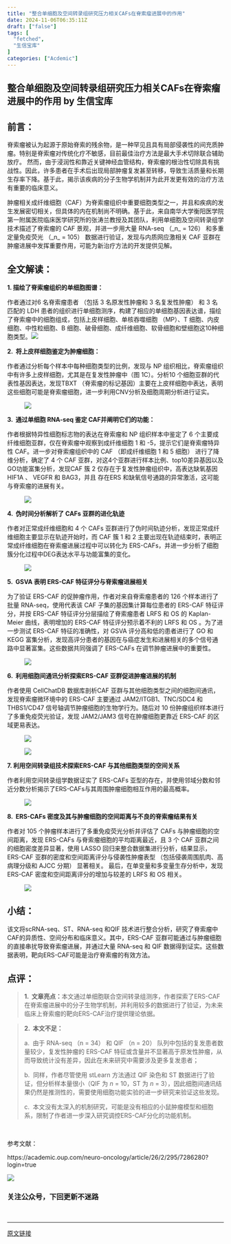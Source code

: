 ```yaml
---
title: "整合单细胞及空间转录组研究压力相关CAFs在脊索瘤进展中的作用"
date: 2024-11-06T06:35:11Z
draft: ["false"]
tags: [
  "fetched",
  "生信宝库"
]
categories: ["Acdemic"]
---
```

整合单细胞及空间转录组研究压力相关CAFs在脊索瘤进展中的作用 by 生信宝库
------
<div><section data-tool="mdnice编辑器" data-website="https://www.mdnice.com"><h2 data-tool="mdnice编辑器"><span></span><span><strong>前言：</strong></span><span></span></h2><p data-tool="mdnice编辑器">脊索瘤被认为起源于原始脊索的残余物，是一种罕见且具有局部侵袭性的间充质肿瘤。特别是脊索瘤对传统化疗不敏感，目前最佳治疗方法是最大手术切除联合辅助放疗。 然而，由于浸润性和靠近关键神经血管结构，脊索瘤的根治性切除具有挑战性。因此，许多患者在手术后出现局部肿瘤复发甚至转移，导致生活质量和长期生存率下降。基于此，揭示该疾病的分子生物学机制并为此开发更有效的治疗方法有重要的临床意义。</p><p data-tool="mdnice编辑器">肿瘤相关成纤维细胞（CAF）为脊索瘤组织中重要细胞类型之一，并且和疾病的发生发展密切相关，但具体的内在机制尚不明确。基于此，来自南华大学衡阳医学院第一附属医院临床医学研究所的张涛兰教授及其团队，利用单细胞及空间转录组学技术描述了脊索瘤的 CAF 景观，并进一步用大量 RNA-seq （_n_ = 126） 和多重定量免疫荧光 （_n_ = 105） 数据进行验证，发现与内质网应激相关 CAF 亚群在肿瘤进展中发挥重要作用，可能为新治疗方法的开发提供见解。</p><h2 data-tool="mdnice编辑器"><span></span><span><strong>全文解读：</strong></span><span></span></h2><p data-tool="mdnice编辑器"><strong>1. 描绘了脊索瘤组织的单细胞图谱：</strong></p><p data-tool="mdnice编辑器">作者通过对6 名脊索瘤患者 （包括 3 名原发性肿瘤和 3 名复发性肿瘤） 和 3 名匹配的 LDH 患者的组织进行单细胞测序，构建了相应的单细胞基因表达谱，描绘了脊索瘤中的细胞组成，包括上皮样细胞、单核吞噬细胞 （MP）、T 细胞、内皮细胞、中性粒细胞、B 细胞、破骨细胞、成纤维细胞、软骨细胞和壁细胞这10种细胞类型。<img data-imgfileid="100009139" data-ratio="0.41023166023166024" data-src="https://mmbiz.qpic.cn/mmbiz_png/GL6g5Y3aR7f0TYymuiccV0o2ObhMpVbJjlszuE8oqSeb2LqvnU0dndia2AaeK886Xl81FtJQ792LqqI7H1dFhA4g/640?wx_fmt=png&amp;from=appmsg" data-type="png" data-w="1036" src="https://mmbiz.qpic.cn/mmbiz_png/GL6g5Y3aR7f0TYymuiccV0o2ObhMpVbJjlszuE8oqSeb2LqvnU0dndia2AaeK886Xl81FtJQ792LqqI7H1dFhA4g/640?wx_fmt=png&amp;from=appmsg"></p><p data-tool="mdnice编辑器"><strong>2.  将上皮样细胞鉴定为肿瘤细胞：</strong></p><p data-tool="mdnice编辑器">作者通过分析每个样本中每种细胞类型的比例，发现与 NP 组织相比，脊索瘤组织中有许多上皮样细胞，尤其是在复发性肿瘤中（图 1C）。分析10 个细胞亚群的代表性基因表达，发现TBXT （脊索瘤的标记基因）主要在上皮样细胞中表达，表明这些细胞可能是脊索瘤细胞，进一步利用CNV分析及细胞周期分析进行证实。</p><figure data-tool="mdnice编辑器"><img data-imgfileid="100009140" data-ratio="0.537962962962963" data-src="https://mmbiz.qpic.cn/mmbiz_png/GL6g5Y3aR7f0TYymuiccV0o2ObhMpVbJjEc8afMexxZYvdAQEicJNHLn3icNqlqUqh4ghGQRnR47UezE1Jwrpu7Wg/640?wx_fmt=png&amp;from=appmsg" data-type="png" data-w="1080" src="https://mmbiz.qpic.cn/mmbiz_png/GL6g5Y3aR7f0TYymuiccV0o2ObhMpVbJjEc8afMexxZYvdAQEicJNHLn3icNqlqUqh4ghGQRnR47UezE1Jwrpu7Wg/640?wx_fmt=png&amp;from=appmsg"></figure><p data-tool="mdnice编辑器"><strong>3.  通过单细胞 RNA-seq 鉴定 CAF并阐明它们的功能：</strong></p><p data-tool="mdnice编辑器">作者根据特异性细胞标志物的表达在脊索瘤和 NP 组织样本中鉴定了 6 个主要成纤维细胞亚群，仅在脊索瘤中观察到成纤维细胞 1 和 -5，提示它们是脊索瘤特异性 CAF。进一步对脊索瘤组织中的 CAF （即成纤维细胞 1 和 5 细胞） 进行了降维分析，确定了 4 个 CAF 亚群，对这4个亚群进行样本比例、top10差异基因以及GO功能富集分析，发现CAF 簇 2 仅存在于复发性肿瘤组织中，高表达缺氧基因 HIF1A 、 VEGFR 和 BAG3，并且 存在ERS 和缺氧信号通路的异常激活，这可能与脊索瘤的进展有关。</p><figure data-tool="mdnice编辑器"><img data-imgfileid="100009138" data-ratio="0.5074074074074074" data-src="https://mmbiz.qpic.cn/mmbiz_png/GL6g5Y3aR7f0TYymuiccV0o2ObhMpVbJjQXicCZKonYia8EIDqc4iaXic8xTvZC2icIHpRYwib3BZcaw6YyzciarQLuickg/640?wx_fmt=png&amp;from=appmsg" data-type="png" data-w="1080" src="https://mmbiz.qpic.cn/mmbiz_png/GL6g5Y3aR7f0TYymuiccV0o2ObhMpVbJjQXicCZKonYia8EIDqc4iaXic8xTvZC2icIHpRYwib3BZcaw6YyzciarQLuickg/640?wx_fmt=png&amp;from=appmsg"></figure><p data-tool="mdnice编辑器"><strong>4.  伪时间分析解析了 CAFs 亚群的进化轨迹</strong></p><p data-tool="mdnice编辑器">作者对正常成纤维细胞和 4 个 CAFs 亚群进行了伪时间轨迹分析，发现正常成纤维细胞主要显示在轨迹开始时，而 CAF 簇 1 和 2 主要出现在轨迹结束时，表明正常成纤维细胞在脊索瘤进展过程中可以转化为 ERS-CAFs，并进一步分析了细胞簇分化过程中DEG表达水平与功能富集的变化。</p><figure data-tool="mdnice编辑器"><img data-imgfileid="100009141" data-ratio="0.46111111111111114" data-src="https://mmbiz.qpic.cn/mmbiz_png/GL6g5Y3aR7f0TYymuiccV0o2ObhMpVbJj6OuGo2pHKCy2jdUo8mbd8hRKdfTyibiaia2ljQqicqv2bNoAK7ib0Ahn9QA/640?wx_fmt=png&amp;from=appmsg" data-type="png" data-w="1080" src="https://mmbiz.qpic.cn/mmbiz_png/GL6g5Y3aR7f0TYymuiccV0o2ObhMpVbJj6OuGo2pHKCy2jdUo8mbd8hRKdfTyibiaia2ljQqicqv2bNoAK7ib0Ahn9QA/640?wx_fmt=png&amp;from=appmsg"></figure><p data-tool="mdnice编辑器"><strong>5.  GSVA 表明 ERS-CAF 特征评分与脊索瘤进展相关</strong></p><p data-tool="mdnice编辑器">为了验证 ERS-CAF 的促肿瘤作用，作者对来自脊索瘤患者的 126 个样本进行了批量 RNA-seq，使用代表该 CAF 子集的基因集计算每位患者的 ERS-CAF 特征评分，并按 ERS-CAF 特征评分分层描绘了脊索瘤患者 LRFS 和 OS 的 Kaplan-Meier 曲线，表明增加的 ERS-CAF 特征评分预示着不利的 LRFS 和 OS 。为了进一步测试 ERS-CAF 特征的准确性，对 GSVA 评分高和低的患者进行了 GO 和 KEGG 富集分析，发现高评分患者的基因在与癌症发生和进展相关的多个信号通路中显著富集。这些数据共同强调了 ERS-CAFs 在调节肿瘤进展中的重要性。</p><figure data-tool="mdnice编辑器"><img data-imgfileid="100009142" data-ratio="0.8555555555555555" data-src="https://mmbiz.qpic.cn/mmbiz_png/GL6g5Y3aR7f0TYymuiccV0o2ObhMpVbJjo7sHEdmQ2MJckToG0xibhCibgqFFh1R4O2LpEwNPC6IerVxgL6TR2Giaw/640?wx_fmt=png&amp;from=appmsg" data-type="png" data-w="1080" src="https://mmbiz.qpic.cn/mmbiz_png/GL6g5Y3aR7f0TYymuiccV0o2ObhMpVbJjo7sHEdmQ2MJckToG0xibhCibgqFFh1R4O2LpEwNPC6IerVxgL6TR2Giaw/640?wx_fmt=png&amp;from=appmsg"></figure><p data-tool="mdnice编辑器"><strong>6.  利用细胞间通讯分析探索ERS-CAF 亚群促进肿瘤进展的机制</strong></p><p data-tool="mdnice编辑器">作者使用 CellChatDB 数据库剖析CAF 亚群与其他细胞类型之间的细胞间通讯，发现脊索瘤微环境中的 ERS-CAF 主要通过 JAM2/ITGB1、TNC/SDC4 和 THBS1/CD47 信号轴调节肿瘤细胞的生物学行为。随后对 10 份肿瘤组织样本进行了多重免疫荧光验证，发现 JAM2/JAM3 信号在肿瘤细胞更靠近 ERS-CAF 的区域更易表达。</p><figure data-tool="mdnice编辑器"><img data-imgfileid="100009144" data-ratio="0.4349240780911063" data-src="https://mmbiz.qpic.cn/mmbiz_png/GL6g5Y3aR7f0TYymuiccV0o2ObhMpVbJjr2V11yVw1lBja6zzcibEhflFAR26d7z3zAjY1QSYdoyemBYUCesNr7A/640?wx_fmt=png&amp;from=appmsg" data-type="png" data-w="922" src="https://mmbiz.qpic.cn/mmbiz_png/GL6g5Y3aR7f0TYymuiccV0o2ObhMpVbJjr2V11yVw1lBja6zzcibEhflFAR26d7z3zAjY1QSYdoyemBYUCesNr7A/640?wx_fmt=png&amp;from=appmsg"></figure><figure data-tool="mdnice编辑器"><img data-imgfileid="100009146" data-ratio="0.5777777777777777" data-src="https://mmbiz.qpic.cn/mmbiz_jpg/GL6g5Y3aR7f0TYymuiccV0o2ObhMpVbJjVSSqc9awdVaGJglicZ1DiaeN5WIVsNmIu9CG7YL3FpPCJXiasaWutEgNg/640?wx_fmt=jpeg&amp;from=appmsg" data-type="jpeg" data-w="1080" src="https://mmbiz.qpic.cn/mmbiz_jpg/GL6g5Y3aR7f0TYymuiccV0o2ObhMpVbJjVSSqc9awdVaGJglicZ1DiaeN5WIVsNmIu9CG7YL3FpPCJXiasaWutEgNg/640?wx_fmt=jpeg&amp;from=appmsg"></figure><p data-tool="mdnice编辑器"><strong>7. 利用空间转录组技术探索ERS-CAF 与其他细胞类型的空间关系</strong></p><p data-tool="mdnice编辑器">作者利用空间转录组学数据证实了 ERS-CAFs 亚型的存在，并使用邻域分数和邻近分数分析揭示了ERS-CAFs与其周围肿瘤细胞相互作用的最高概率。</p><figure data-tool="mdnice编辑器"><img data-imgfileid="100009147" data-ratio="1.3287037037037037" data-src="https://mmbiz.qpic.cn/mmbiz_jpg/GL6g5Y3aR7f0TYymuiccV0o2ObhMpVbJjP8Val65yO3g5uwXrkMsl3LIZvcyBRW4rH3ricPbWXfxTpBl8TYkLJicw/640?wx_fmt=jpeg&amp;from=appmsg" data-type="jpeg" data-w="1080" src="https://mmbiz.qpic.cn/mmbiz_jpg/GL6g5Y3aR7f0TYymuiccV0o2ObhMpVbJjP8Val65yO3g5uwXrkMsl3LIZvcyBRW4rH3ricPbWXfxTpBl8TYkLJicw/640?wx_fmt=jpeg&amp;from=appmsg"></figure><p data-tool="mdnice编辑器"><strong>8.  ERS-CAFs 密度及其与肿瘤细胞的空间距离与不良的脊索瘤结果有关</strong></p><p data-tool="mdnice编辑器">作者对 105 个肿瘤样本进行了多重免疫荧光分析并评估了 CAFs 与肿瘤细胞的空间距离，发现 ERS-CAFs 与脊索瘤细胞的平均距离最近，且 3 个 CAF 亚群之间的细胞密度差异显著，使用 LASSO 回归来整合数据集进行分析，结果显示，ERS-CAF 亚群的密度和空间距离评分与侵袭性肿瘤表型 （包括侵袭周围肌肉、高病理分级和 AJCC 分期） 显著相关。 最后，在单变量和多变量生存分析中，发现ERS-CAF 密度和空间距离评分的增加与较差的 LRFS 和 OS 相关。</p><figure data-tool="mdnice编辑器"><img data-imgfileid="100009148" data-ratio="0.9296296296296296" data-src="https://mmbiz.qpic.cn/mmbiz_png/GL6g5Y3aR7f0TYymuiccV0o2ObhMpVbJjY6x1BY1VPQaJjiaxH7UvpvbtuGtW9f9U8Rhg9K7xcvn6ndVs4dHOJng/640?wx_fmt=png&amp;from=appmsg" data-type="png" data-w="1080" src="https://mmbiz.qpic.cn/mmbiz_png/GL6g5Y3aR7f0TYymuiccV0o2ObhMpVbJjY6x1BY1VPQaJjiaxH7UvpvbtuGtW9f9U8Rhg9K7xcvn6ndVs4dHOJng/640?wx_fmt=png&amp;from=appmsg"></figure><h2 data-tool="mdnice编辑器"><span></span><span><strong>小结：</strong></span><span></span></h2><p data-tool="mdnice编辑器">该文将scRNA-seq、ST、RNA-seq 和QIF 技术进行整合分析，研究了脊索瘤中CAF的异质性、空间分布和临床意义。其中，ERS-CAF 亚群可能通过与肿瘤细胞的直接串扰导致脊索瘤进展，并通过大量 RNA-seq 和 QIF 数据得到证实。这些数据表明，靶向ERS-CAF可能是治疗脊索瘤的有效方法。</p><h2 data-tool="mdnice编辑器"><span></span><span><strong>点评：</strong></span><span></span></h2><blockquote data-tool="mdnice编辑器"><span></span><p><strong>1.  文章亮点：</strong>本文通过单细胞联合空间转录组测序，作者探索了ERS-CAF在脊索瘤进展中的分子生物学机制，并利用较多的数据进行了验证，为未来临床上脊索瘤的靶向ERS-CAF治疗提供理论依据。</p></blockquote><blockquote data-tool="mdnice编辑器"><span></span><p><strong>2.  本文不足：</strong></p><p>a.  由于 RNA-seq （n = 34） 和 QIF （n = 20） 队列中包括的复发患者数量较少，复发性肿瘤的 ERS-CAF 特征或含量并不显著高于原发性肿瘤，从而导致统计没有差异，因此在未来研究中需要涉及更多复发患者；</p><p>b.  同样，作者尽管使用 stLearn 方法通过 QIF 染色和 ST 数据进行了验证，但分析样本量很小（QIF 为 <em>n</em> = 10，ST 为 <em>n</em> = 3），因此细胞间通讯结果仍然是推测性的，需要使用细胞功能实验的进一步研究来验证这些发现。</p><p>c.  本文没有太深入的机制研究，可能是没有相应的小鼠肿瘤模型和细胞系，限制了作者进一步深入研究调控ERS-CAF分化的功能机制。</p></blockquote><p data-tool="mdnice编辑器"><br></p><p data-tool="mdnice编辑器">参考文献：</p><p data-tool="mdnice编辑器">https://academic.oup.com/neuro-oncology/article/26/2/295/7286280?login=true</p><p><img data-imgfileid="100009156" data-ratio="1" data-s="300,640" data-src="https://mmbiz.qpic.cn/mmbiz_jpg/GL6g5Y3aR7eUr3zZytdDPl7kPJBscWxTDlwbSxRjmMoYpSCSmlGicFibnLH3pvictSibFwekOaooibv9Ria0zSCrC2icg/640?wx_fmt=jpeg" data-type="jpeg" data-w="344" src="https://mmbiz.qpic.cn/mmbiz_jpg/GL6g5Y3aR7eUr3zZytdDPl7kPJBscWxTDlwbSxRjmMoYpSCSmlGicFibnLH3pvictSibFwekOaooibv9Ria0zSCrC2icg/640?wx_fmt=jpeg"></p><h3 data-tool="mdnice编辑器"><span>关注公众号，下回更新不迷路</span></h3><section><br></section><section><mp-common-profile data-pluginname="mpprofile" data-weui-theme="light" data-id="MzI4MjY5ODI1Nw==" data-headimg="http://mmbiz.qpic.cn/mmbiz_png/GL6g5Y3aR7f0yanILMQZCnw1duTMROQRvgDqVjlYcrljTRy1E4ZLppLG6zicdd3h0IwjLpxnum1V5KsowibJM1sw/0?wx_fmt=png" data-nickname="生信宝库" data-alias="sxbk2020" data-signature="本公众号只用于生信知识的收集与传播，以及生信人之间互相交流和学习，不会涉及任何商业利益。本公众号各小编平时忙于科研，更新文章较其它同类型公众号较慢，但保持宁缺毋滥的本心，只更新对大家有用的推文。" data-from="2" data-is_biz_ban="0"></mp-common-profile></section></section><p><mp-style-type data-value="3"></mp-style-type></p></div>  
<hr>
<a href="https://mp.weixin.qq.com/s/QGKg2nNR78JVy_yQ3g5M-Q",target="_blank" rel="noopener noreferrer">原文链接</a>
